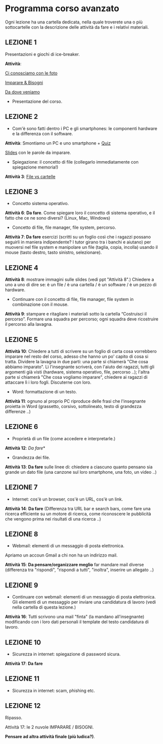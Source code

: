 # Programma corso avanzato

Ogni lezione ha una cartella dedicata, nella quale troverete una o più sottocartelle con la descrizione delle attività da fare e i relativi materiali.

## LEZIONE 1
Presentazioni e giochi di ice-breaker.

**Attività**: 

[Ci conosciamo con le foto](lez1/attività-lez1.md)

[Imparare & Bisogni](lez1/attività-lez1.md)

[Da dove veniamo](lez1/attività-lez1.md)

* Presentazione del corso. 

## LEZIONE 2

* Com'è sono fatti dentro i PC e gli smartphones: le componenti hardware e la differenza con il software.

**Attività**: Smontiamo un PC e uno smartphone + [Quiz](lez2/quiz-hardware-lez2.md)

[Slides]((lez2/hardware-and-software.pdf)) con le parole da imparare.

* Spiegazione: il concetto di file (collegarlo immediatamente con spiegazione memoria!) 

**Attività 3**: [File vs cartelle](lez2/file-vs-cartelle)


## LEZIONE 3

* Concetto sistema operativo.

**Attività 6**: **Da fare**. Come spiegare loro il concetto di sistema operativo, e il fatto che ce ne sono diversi? (Linux, Mac, Windows)

* Concetto di file, file manager, file system, percorso.

**Attività 7**: **Da fare** esercizi (scritti su un foglio così che i ragazzi possano seguirli in maniera indipendente? I tutor girano tra i banchi e aiutano) per muoversi nel file system e manipolare un file (taglia, copia, incolla) usando il mouse (tasto destro, tasto sinistro, selezionare).

## LEZIONE 4
**Attività 8**: mostrare immagini sulle slides (vedi ppt "Attività 8".) Chiedere a uno a uno di dire se: è un file / è una cartella / è un software / è un pezzo di hardware.

* Continuare con il concetto di file, file manager, file system in combinazione con il mouse.

**Attività 9**: stampare e ritagliare i materiali sotto la cartella “Costruisci il percorso”. Formare una squadra per percorso; ogni squadra deve ricostruire il percorso alla lavagna.

## LEZIONE 5
**Attività 10**: Chiedere a tutti di scrivere su un foglio di carta cosa vorrebbero imparare nel resto del corso, adesso che hanno un po' capito di cosa si tratta. Dividere la lavagna in due parti: una parte si chiamerà "Che cosa abbiamo imparato". Lì l'insegnante scriverà, con l'aiuto dei ragazzi, tutti gli argomenti già visti (hardware, sistema operativo, file, percorso ..); l'altra parte si chiamerà "Che cosa vogliamo imparare", chiedere ai ragazzi di attaccare lì i loro fogli. Discuterne con loro.

* Word: formattazione di un testo.

**Attività 11**: ognuno al proprio PC riproduce delle frasi che l'insegnante proietta in Word (grassetto, corsivo, sottolineato, testo di grandezza differenze ..)

## LEZIONE 6
* Proprietà di un file (come accedere e interpretarle.)

**Attività 12**: *Da fare**

* Grandezza dei file.

**Attività 13**: **Da fare** sulle linee di: chiedere a ciascuno quanto pensano sia grande un dato file (una canzone sul loro smartphone, una foto, un video ..)

## LEZIONE 7
* Internet: cos'è un browser, cos'è un URL, cos'è un link.

**Attività 14**: **Da fare** (Differenza tra URL bar e search bars, come fare una ricerca efficiente su un motore di ricerca, come riconoscere le pubblicità che vengono prima nei risultati di una ricerca ..)

## LEZIONE 8
* Webmail: elementi di un messaggio di posta elettronica. 

Apriamo un accoun Gmail a chi non ha un indirizzo mail.

**Attività 15**: **Da pensare/organizzare meglio** far mandare mail diverse (differenza tra "rispondi", "rispondi a tutti", "inoltra", inserire un allegato ..)

## LEZIONE 9
* Continuare con webmail: elementi di un messaggio di posta elettronica. Gli elementi di un messaggio per inviare una candidatura di lavoro (vedi nella cartella di questa lezione.)

**Attività 16**: Tutti scrivono una mail "finta" (la mandano all'insegnante) modificando con i loro dati personali il template del testo candidatura di lavoro.

## LEZIONE 10
* Sicurezza in internet: spiegazione di password sicura.

**Attività 17**: **Da fare**

## LEZIONE 11
* Sicurezza in internet: scam, phishing etc. 

## LEZIONE 12
Ripasso. 

Attività 17: le 2 nuvole IMPARARE / BISOGNI.

**Pensare ad altra attività finale (più ludica?)**.
